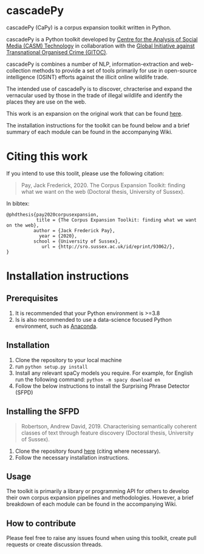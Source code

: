 

# cascadePy
cascadePy (CaPy) is a corpus expansion toolkit written in Python.

cascadePy is a Python toolkit developed by [Centre for the Analysis of Social Media (CASM) Technology](https://www.casmtechnology.com/) in collaboration with the [Global Initiative against Transnational Organised Crime (GITOC)](https://globalinitiative.net/).

cascadePy is combines a number of NLP, information-extraction and web-collection methods to provide a set of tools primarily for use in open-source intelligence (OSINT) efforts against the illicit online wildlife trade.

The intended use of cascadePy is to discover, chracterise and expand the vernacular used by those in the trade of illegal wildlife and identify the places they are use on the web.

This work is an expansion on the original work that can be found [here](http://sro.sussex.ac.uk/id/eprint/93062/).

The installation instructions for the toolkit can be found below and a brief summary of each module can be found in the accompanying Wiki. 

# Citing this work
If you intend to use this toolit, please use the following citation:

> Pay, Jack Frederick, 2020. The Corpus Expansion Toolkit: finding what we want on the web (Doctoral thesis, University of Sussex).

In bibtex:
```
@phdthesis{pay2020corpusexpansion,
           title = {The Corpus Expansion Toolkit: finding what we want on the web},
          author = {Jack Frederick Pay},
            year = {2020},
          school = {University of Sussex},
             url = {http://sro.sussex.ac.uk/id/eprint/93062/},
}
```


# Installation instructions

## Prerequisites
1) It is recommended that your Python environment is >=3.8
2) Is is also recommended to use a data-science focused Python environment, such as [Anaconda](https://www.anaconda.com/).

## Installation
1) Clone the repository to your local machine
2) run ```python setup.py install```
3) Install any relevant spaCy models you require. For example, for English run the following command:
```python -m spacy download en```
3) Follow the below instructions to install the Surprising Phrase Detector (SFPD)

## Installing the SFPD
> Robertson, Andrew David, 2019. Characterising semantically coherent classes of text through feature discovery (Doctoral thesis, University of Sussex).
> 
1) Clone the repository found [here](https://github.com/andehr/sfpd) (citing where necessary).
2) Follow the necessary installation instructions.

## Usage
The toolkit is primarily a library or programming API for others to develop their own corpus expansion pipelines and methodologies. However, a brief breakdown of each module can be found in the accompanying Wiki. 

## How to contribute
Please feel free to raise any issues found when using this toolkit, create pull requests or create discussion threads.






